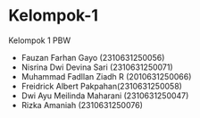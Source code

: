 # Kelompok-1
Kelompok 1 PBW
- Fauzan Farhan Gayo (2310631250056)
- Nisrina Dwi Devina Sari (2310631250071)
- ⁠Muhammad Fadllan Ziadh R (2010631250066)
- Freidrick Albert Pakpahan(2310631250058)
- Dwi Ayu Meilinda Maharani (2310631250047)
- Rizka Amaniah (2310631250076)
